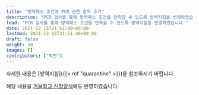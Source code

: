 ```yaml
---
title: "방역패스 조건에 PCR 관련 항목 추가"
description: "PCR 검사를 통해 방역패스 조건을 만족할 수 있도록 방역지침을 변경하였습니다."
lead: "PCR 검사를 통해 방역패스 조건을 만족할 수 있도록 방역지침을 변경하였습니다."
date: 2021-12-15T21:51:40+09:00
lastmod: 2021-12-15T21:51:40+09:00
draft: false
weight: 50
images: []
contributors: ["박찬"]
---
```


자세한 내용은 [방역지침]({{< ref "quarantine" >}})을 참조하시기 바랍니다.

해당 내용을 [겨울학교 신청양식](https://forms.gle/qJbrBPSfsZqcyyvD9)에도 반영하였습니다.